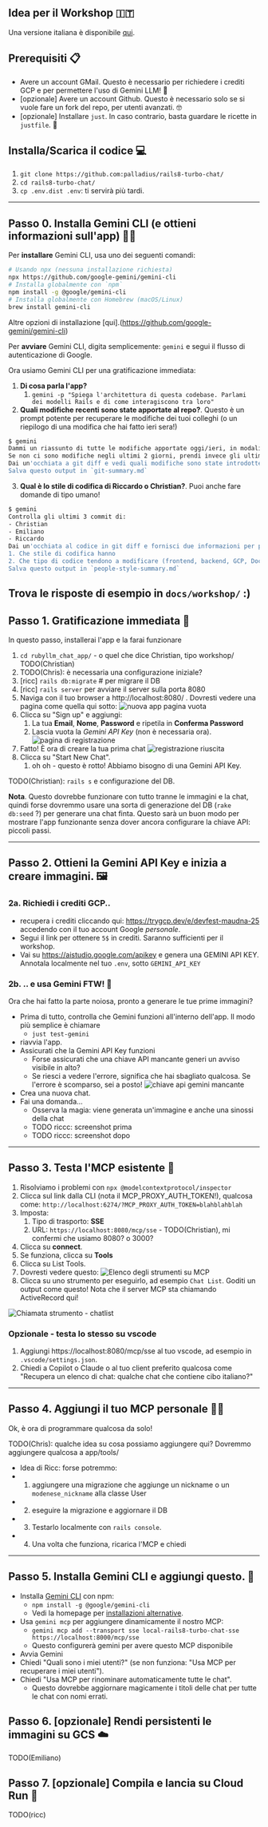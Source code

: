 ## Idea per il Workshop 🇮🇹

<!-- Questo è il documento principale v1.0.1.
Usa `just translate-workshop-to-italian` per tradurlo in IT

CHANGELOG
28sep25 v1.0.1 [ricc] Spostato in docs/workshop/. Aggiunta dipendenza da GC e alcuni screenshot carini.
27sep25 v1.0.0 [ricc] ...

-->

Una versione italiana è disponibile [qui](WORKSHOP-it.md).

## Prerequisiti 📋

*   Avere un account GMail. Questo è necessario per richiedere i crediti GCP e per permettere l'uso di Gemini LLM! 🚀
*   [opzionale] Avere un account Github. Questo è necessario solo se si vuole fare un fork del repo, per utenti avanzati. 🤓
*   [opzionale] Installare `just`. In caso contrario, basta guardare le ricette in `justfile`. 📜

## Installa/Scarica il codice 💻

1.  `git clone https://github.com:palladius/rails8-turbo-chat/`
2.  `cd rails8-turbo-chat/`
3.  `cp .env.dist .env`: ti servirà più tardi.

------

## Passo 0. Installa Gemini CLI (e ottieni informazioni sull'app) 🕵️‍♂️

<!-- **Perché**. È probabilmente più facile se gli utenti possono sfruttare Gemini CLI fin dall'inizio. Possono chiedere
1. Cosa fa l'app
2. Di cosa trattava l'ultimo commit, e così via.
-->

Per **installare** Gemini CLI, usa uno dei seguenti comandi:

```bash
# Usando npx (nessuna installazione richiesta)
npx https://github.com/google-gemini/gemini-cli
# Installa globalmente con `npm`
npm install -g @google/gemini-cli
# Installa globalmente con Homebrew (macOS/Linux)
brew install gemini-cli
```

Altre opzioni di installazione [qui].(https://github.com/google-gemini/gemini-cli)

Per **avviare** Gemini CLI, digita semplicemente: `gemini` e segui il flusso di autenticazione di Google.

Ora usiamo Gemini CLI per una gratificazione immediata:

1.  **Di cosa parla l'app?**
    1.  `gemini -p "Spiega l'architettura di questa codebase. Parlami dei modelli Rails e di come interagiscono tra loro"`
2.  **Quali modifiche recenti sono state apportate al repo?**. Questo è un prompt potente per recuperare le modifiche dei tuoi colleghi (o un riepilogo di una modifica che hai fatto ieri sera!)

```bash
$ gemini
Dammi un riassunto di tutte le modifiche apportate oggi/ieri, in modalità markdown.
Se non ci sono modifiche negli ultimi 2 giorni, prendi invece gli ultimi 3 commit.
Dai un'occhiata a git diff e vedi quali modifiche sono state introdotte e perché. Un punto elenco per hash di commit, per favore.
Salva questo output in `git-summary.md`
```

3.  **Qual è lo stile di codifica di Riccardo o Christian?**. Puoi anche fare domande di tipo umano!

```bash
$ gemini
Controlla gli ultimi 3 commit di:
- Christian
- Emiliano
- Riccardo
Dai un'occhiata al codice in git diff e fornisci due informazioni per persona:
1. Che stile di codifica hanno
2. Che tipo di codice tendono a modificare (frontend, backend, GCP, Docs, ..)
Salva questo output in `people-style-summary.md`
```

Trova le risposte di esempio in `docs/workshop/` :)
------

## Passo 1. Gratificazione immediata 🎉

<!-- **Perché**. Questo passo serve a rendere l'utente felice e coinvolto con il minor sforzo possibile.
-->

In questo passo, installerai l'app e la farai funzionare

1.  `cd rubyllm_chat_app/` - o quel che dice Christian, tipo workshop/ TODO(Christian)
2.  TODO(Chris): è necessaria una configurazione iniziale?
3.  [ricc] `rails db:migrate` # per migrare il DB
4.  [ricc] `rails server` per avviare il server sulla porta 8080
5.  Naviga con il tuo browser a http://localhost:8080/ . Dovresti vedere una pagina come quella qui sotto:
    ![nuova app pagina vuota](image.png)
6.  Clicca su "Sign up" e aggiungi:
    1.  La tua **Email**, **Nome**, **Password** e ripetila in **Conferma Password**
    2.  Lascia vuota la *Gemini API Key* (non è necessaria ora).
    ![pagina di registrazione](image-1.png)
7.  Fatto! È ora di creare la tua prima chat
    ![registrazione riuscita](image-2.png)
8.  Clicca su "Start New Chat".
    1.  oh oh - questo è rotto! Abbiamo bisogno di una Gemini API Key.

TODO(Christian): `rails s` e configurazione del DB.

**Nota**. Questo dovrebbe funzionare con tutto tranne le immagini e la chat, quindi forse dovremmo usare una sorta di generazione del DB (`rake db:seed` ?) per generare una chat finta. Questo sarà un buon modo per mostrare l'app funzionante senza dover ancora configurare la chiave API: piccoli passi.

------

## Passo 2. Ottieni la Gemini API Key e inizia a creare immagini. 🖼️

### 2a. Richiedi i crediti GCP..

<!-- **Perché**. In questo passo l'utente farà due cose:
    1. recuperare i crediti Cloud per usare Gemini (noioso), ma anche
    2. Usare quei crediti
-->

*   recupera i crediti cliccando qui: https://trygcp.dev/e/devfest-maudna-25 accedendo con il tuo account Google *personale*.
*   Segui il link per ottenere `5$` in crediti. Saranno sufficienti per il workshop.
*   Vai su https://aistudio.google.com/apikey e genera una GEMINI API KEY. Annotala localmente nel tuo `.env`, sotto `GEMINI_API_KEY`

### 2b. .. e usa Gemini FTW! 💪

Ora che hai fatto la parte noiosa, pronto a generare le tue prime immagini?

*   Prima di tutto, controlla che Gemini funzioni all'interno dell'app. Il modo più semplice è chiamare
    *   `just test-gemini`
*   riavvia l'app.
*   Assicurati che la Gemini API Key funzioni
    *   Forse assicurati che una chiave API mancante generi un avviso visibile in alto?
    *   Se riesci a vedere l'errore, significa che hai sbagliato qualcosa. Se l'errore è scomparso, sei a posto!
    ![chiave api gemini mancante](image-3.png)
*   Crea una nuova chat.
*   Fai una domanda...
    *   Osserva la magia: viene generata un'immagine e anche una sinossi della chat
    *   TODO riccc: screenshot prima
    *   TODO riccc: screenshot dopo

------

## Passo 3. Testa l'MCP esistente 🧪

<!--
Qui mostriamo che abbiamo già un MCP pre-costruito
-->

1.  Risolviamo i problemi con `npx @modelcontextprotocol/inspector`
2.  Clicca sul link dalla CLI (nota il MCP_PROXY_AUTH_TOKEN!), qualcosa come: `http://localhost:6274/?MCP_PROXY_AUTH_TOKEN=blahblahblah`
3.  Imposta:
    1.  Tipo di trasporto: **SSE**
    2.  URL: `https://localhost:8080/mcp/sse` - TODO(Christian), mi confermi che usiamo 8080? o 3000?
4.  Clicca su **connect**.
5.  Se funziona, clicca su **Tools**
6.  Clicca su List Tools.
7.  Dovresti vedere questo: ![Elenco degli strumenti su MCP](docs/workshop/image1.png)
8.  Clicca su uno strumento per eseguirlo, ad esempio `Chat List`. Goditi un output come questo! Nota che il server MCP sta chiamando ActiveRecord qui!

![Chiamata strumento - chatlist](docs/workshop/image2.png)

### Opzionale - testa lo stesso su vscode

1.  Aggiungi https://localhost:8080/mcp/sse al tuo vscode, ad esempio in `.vscode/settings.json`.
2.  Chiedi a Copilot o Claude o al tuo client preferito qualcosa come "Recupera un elenco di chat: qualche chat che contiene cibo italiano?"

------

## Passo 4. Aggiungi il tuo MCP personale 👨‍💻

Ok, è ora di programmare qualcosa da solo!

TODO(Chris): qualche idea su cosa possiamo aggiungere qui?
Dovremmo aggiungere qualcosa a app/tools/

*   Idea di Ricc: forse potremmo:
*   1. aggiungere una migrazione che aggiunge un nickname o un `modenese_nickname` alla classe User
*   2. eseguire la migrazione e aggiornare il DB
*   3. Testarlo localmente con `rails console`.
*   4. Una volta che funziona, ricarica l'MCP e chiedi

------

## Passo 5. Installa Gemini CLI e aggiungi questo. 🚀

*   Installa [Gemini CLI](https://github.com/google-gemini/gemini-cli) con npm:
    *   `npm install -g @google/gemini-cli`
    *   Vedi la homepage per [installazioni alternative](https://github.com/google-gemini/gemini-cli?tab=readme-ov-file#-installation).
*   Usa `gemini mcp` per aggiungere dinamicamente il nostro MCP:
    *   `gemini mcp add --transport sse local-rails8-turbo-chat-sse https://localhost:8000/mcp/sse`
    *   Questo configurerà gemini per avere questo MCP disponibile
*   Avvia Gemini
*   Chiedi "Quali sono i miei utenti?" (se non funziona: "Usa MCP per recuperare i miei utenti").
*   Chiedi "Usa MCP per rinominare automaticamente tutte le chat".
    *   Questo dovrebbe aggiornare magicamente i titoli delle chat per tutte le chat con nomi errati.

## Passo 6. [opzionale] Rendi persistenti le immagini su GCS ☁️

<!--
Questo è un punto di svolta, poiché un push sul cloud renderà persistenti le immagini tra computer e tra locale e remoto. Ma è difficile da configurare.
-->

TODO(Emiliano)

## Passo 7. [opzionale] Compila e lancia su Cloud Run 🚀

<!-- una volta configurato GCS, e forse Emiliano può aiutare, il resto è un gioco da ragazzi, almeno per Riccardo -->

TODO(ricc)
